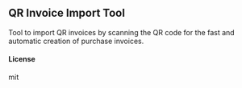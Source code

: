 ## QR Invoice Import Tool

Tool to import QR invoices by scanning the QR code for the fast and automatic creation of purchase invoices.

#### License

mit